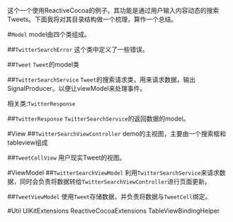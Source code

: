这个一个使用ReactiveCocoa的例子。其功能是通过用户输入内容动态的搜索Tweets。下面我将对其目录结构做一个梳理，算作一个总结。

#`Model`
model由四个类组成。

##`TwitterSearchError`
这个类中定义了一些错误。

##`Tweet`
`Tweet`的model类

##`TwitterSearchService`
`Tweet`的搜索请求类，用来请求数据，输出SignalProducer。以便让viewModel来处理事件。

相关类:`TwitterResponse`

##`TwitterResponse`
`TwitterSearchService`的返回数据的model。

#View
##`TwitterSearchViewController`
demo的主视图，主要由一个搜索框和tableview组成

##`TweetCellView`
用户现实Tweet的视图。

#ViewModel
##`TwitterSearchViewModel`
利用`TwitterSearchService`来请求数据，同时会负责将数据转给`TwitterSearchViewController`进行页面更新。

##`TweetViewModel`
使用`Tweet`存储数据，并负责将数据与`TweetCell`绑定。

#Util
UIKitExtensions
ReactiveCocoaExtensions
TableViewBindingHelper


